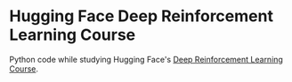 # Hugging Face Deep Reinforcement Learning Course
Python code while studying Hugging Face's [Deep Reinforcement Learning Course](https://huggingface.co/learn/deep-rl-course/unit0/introduction).
